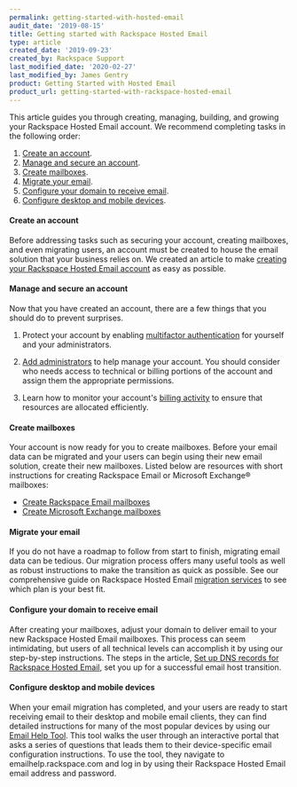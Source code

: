 ```yaml
---
permalink: getting-started-with-hosted-email
audit_date: '2019-08-15'
title: Getting started with Rackspace Hosted Email
type: article
created_date: '2019-09-23'
created_by: Rackspace Support
last_modified_date: '2020-02-27'
last_modified_by: James Gentry
product: Getting Started with Hosted Email
product_url: getting-started-with-rackspace-hosted-email
---
```


This article guides you through creating, managing, building, and growing your Rackspace Hosted Email account. We recommend completing tasks in the following order:

1. [Create an account](#create-an-account).
2. [Manage and secure an account](#manage-and-secure-an-account).
3. [Create mailboxes](#create-mailboxes).
4. [Migrate your email](#migrate-your-email).
5. [Configure your domain to receive email](#configure-your-domain-to-receive-email).
6. [Configure desktop and mobile devices](#configure-desktop-and-mobile-devices).

#### Create an account

Before addressing tasks such as securing your account, creating mailboxes, and even migrating users, an account must be created to house the email solution that your business relies on. We created an article to make [creating your Rackspace Hosted Email account](/support/how-to/sign-up-for-rackspace-services/#rackspace-email-or-microsoft-exchange) as easy as possible.

#### Manage and secure an account

Now that you have created an account, there are a few things that you should do to prevent surprises.

1. Protect your account by enabling [multifactor authentication](/support/how-to/multifactor-authentication-from-the-cloud-control-panel/) for yourself and your administrators.

2. [Add administrators](/support/how-to/manage-email-administrators-with-the-cloud-office-control-panel/#add-an-administrator) to help manage your account. You should consider who needs access to technical or billing portions of the account and assign them the appropriate permissions.

3. Learn how to monitor your account's [billing activity](/support/how-to/view-invoice-history-cloud-office-control-panel/) to ensure that resources are allocated efficiently.

#### Create mailboxes

Your account is now ready for you to create mailboxes. Before your email data can be migrated and your users can begin using their new email solution, create their new mailboxes. Listed below are resources with short instructions for creating Rackspace Email or Microsoft Exchange&reg; mailboxes:

- [Create Rackspace Email mailboxes](/support/how-to/add-rackspace-email-mailboxes/)
- [Create Microsoft Exchange mailboxes](/support/how-to/add-microsoft-exchange-mailboxes/)

#### Migrate your email

If you do not have a roadmap to follow from start to finish, migrating email data can be tedious. Our migration process offers many useful tools as well as robust instructions to make the transition as quick as possible. See our comprehensive guide on Rackspace Hosted Email [migration services](/support/how-to/email-migration-services/) to see which plan is your best fit.

#### Configure your domain to receive email

After creating your mailboxes, adjust your domain to deliver email to your new Rackspace Hosted Email mailboxes. This process can seem intimidating, but users of all technical levels can accomplish it by using our step-by-step instructions. The steps in the article, [Set up DNS records for Rackspace Hosted Email](/support/how-to/set-up-dns-records-for-cloud-office-email/), set you up for a successful email host transition.

#### Configure desktop and mobile devices

When your email migration has completed, and your users are ready to start receiving email to their desktop and mobile email clients, they can find detailed instructions for many of the most popular devices by using our [Email Help Tool](https://emailhelp.rackspace.com). This tool walks the user through an interactive portal that asks a series of questions that leads them to their device-specific email configuration instructions. To use the tool, they navigate to emailhelp.rackspace.com and log in by using their Rackspace Hosted Email email address and password. 

